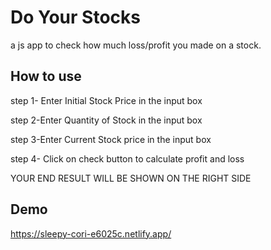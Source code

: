 # Do Your Stocks

a js app to check how much loss/profit you made on a stock.


## How to use 

step 1- Enter Initial Stock Price in the input box

step 2-Enter Quantity of Stock in the input box

step 3-Enter Current Stock price in the input box

step 4- Click on check button to calculate profit and loss

YOUR END RESULT WILL BE SHOWN ON THE RIGHT SIDE


## Demo

https://sleepy-cori-e6025c.netlify.app/


